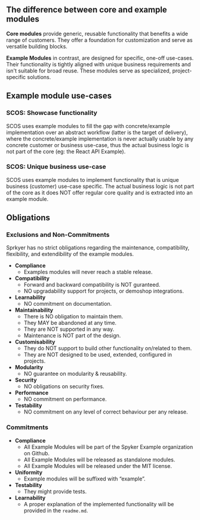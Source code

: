 
## The difference between core and example modules

**Core modules** provide generic, reusable functionality that benefits a wide range of customers. They offer a foundation for customization and serve as versatile building blocks.

**Example Modules** in contrast, are designed for specific, one-off use-cases. Their functionality is tightly aligned with unique business requirements and isn't suitable for broad reuse. These modules serve as specialized, project-specific solutions.

## Example module use-cases

### SCOS: Showcase functionality

SCOS uses example modules to fill the gap with concrete/example implementation over an abstract workflow (latter is the target of delivery), where the concrete/example implementation is never actually usable by any concrete customer or business use-case, thus the actual business logic is not part of the core (eg: the React API Example).

### SCOS: Unique business use-case

SCOS uses example modules to implement functionality that is unique business (customer) use-case specific. The actual business logic is not part of the core as it does NOT offer regular core quality and is extracted into an example module.

## Obligations

### Exclusions and Non-Commitments

Sprkyer has no strict obligations regarding the maintenance, compatibility, flexibility, and extendibility of the example modules.

* **Compliance**
  * Examples modules will never reach a stable release.
* **Compatibility**
  * Forward and backward compatibility is NOT guranteed.
  * NO upgradability support for projects, or demoshop integrations.
* **Learnability**
  * NO commitment on documentation.
* **Maintainability**
  * There is NO obligation to maintain them.
  * They MAY be abandoned at any time.
  * They are NOT supported in any way.
  * Maintenance is NOT part of the design.
* **Customisability**
  * They do NOT support to build other functionality on/related to them.
  * They are NOT designed to be used, extended, configured in projects.
* **Modularity**
  * NO guarantee on modularity & reusability.
* **Security**
  * NO obligations on security fixes.
* **Performance**
  * NO commitment on performance.
* **Testability**
  * NO commitment on any level of correct behaviour per any release.

### Commitments

* **Compliance**
  * All Example Modules will be part of the Spyker Example organization on Github.
  * All Example Modules will be released as standalone modules.
  * All Example Modules will be released under the MIT license.
* **Uniformity**
  * Example modules will be suffixed with “example”.
* **Testability**
  * They might provide tests.
* **Learnability**
  * A proper explanation of the implemented functionality will be provided in the `readme.md`.
